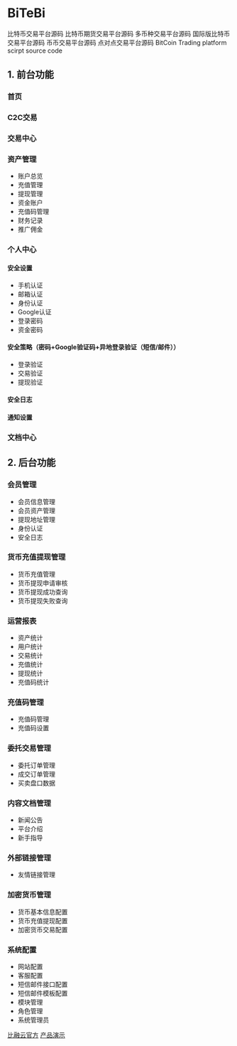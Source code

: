# BiTeBi
比特币交易平台源码 比特币期货交易平台源码 多币种交易平台源码
国际版比特币交易平台源码 币币交易平台源码 点对点交易平台源码
BitCoin Trading platform scirpt source code
## 1. 前台功能
### 首页
### C2C交易
### 交易中心
### 资产管理
* 账户总览
* 充值管理
* 提现管理
* 资金账户
* 充值码管理
* 财务记录
* 推广佣金

### 个人中心
#### 安全设置
* 手机认证
* 邮箱认证
* 身份认证
* Google认证
* 登录密码
* 资金密码
#### 安全策略（密码+Google验证码+异地登录验证（短信/邮件））
* 登录验证
* 交易验证
* 提现验证
#### 安全日志
#### 通知设置
### 文档中心

## 2. 后台功能
### 会员管理
* 会员信息管理
* 会员资产管理
* 提现地址管理
* 身份认证
* 安全日志
### 货币充值提现管理
* 货币充值管理
* 货币提现申请审核
* 货币提现成功查询
* 货币提现失败查询
### 运营报表
* 资产统计
* 用户统计
* 交易统计
* 充值统计
* 提现统计
* 充值码统计
### 充值码管理
* 充值码管理
* 充值码设置
### 委托交易管理
* 委托订单管理
* 成交订单管理
* 买卖盘口数据
### 内容文档管理
*	新闻公告
*	平台介绍
*	新手指导
### 外部链接管理
* 友情链接管理
### 加密货币管理
*	货币基本信息配置
*	货币充值提现配置
*	加密货币交易配置
### 系统配置
* 网站配置
* 客服配置
* 短信邮件接口配置
* 短信邮件模板配置
* 模块管理
* 角色管理
* 系统管理员

[比融云官方](http://www.birongyun.com) 
[产品演示](http://www.birongyun.com)
